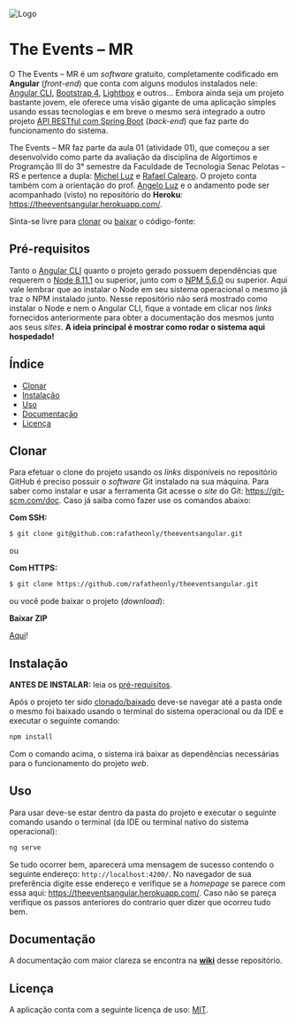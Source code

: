 ![Logo](https://image.ibb.co/i3JS8n/The_Events_MR_1.png)

# The Events – MR

O The Events – MR é um *software* gratuito, completamente codificado em **Angular** (*front-end*) que conta com alguns modulos instalados nele: [Angular CLI](https://cli.angular.io/), [Bootstrap 4](https://getbootstrap.com/), [Lightbox](http://lokeshdhakar.com/projects/lightbox2/) e outros... Embora ainda seja um projeto bastante jovem, ele oferece uma visão gigante de uma aplicação simples usando essas tecnologias e em breve o mesmo será integrado a outro projeto [API RESTful com Spring Boot](http://teste.com.br) (*back-end*) que faz parte do funcionamento do sistema.

The Events – MR faz parte da aula 01 (atividade 01), que começou a ser desenvolvido como parte da avaliação da disciplina de Algortimos e Programção III do 3° semestre da Faculdade de Tecnologia Senac Pelotas – RS e pertence a dupla: [Michel Luz](https://github.com/mortalisnoia) e [Rafael Calearo](https://github.com/rafatheonly). O projeto conta também com a orientação do prof. [Angelo Luz](https://github.com/angelogluz) e o andamento pode ser acompanhado (visto) no repositório do **Heroku**: <https://theeventsangular.herokuapp.com/>. 

Sinta-se livre para [clonar](#clonar) ou [baixar](#clonar) o código-fonte:

## Pré-requisitos

Tanto o [Angular CLI](https://cli.angular.io/) quanto o projeto gerado possuem dependências que requerem o [Node 8.11.1](https://nodejs.org/en/) ou superior, junto com o [NPM 5.6.0](https://www.npmjs.com/) ou superior. Aqui vale lembrar que ao instalar o Node em seu sistema operacional o mesmo já traz o NPM instalado junto. Nesse repositório não será mostrado como instalar o Node e nem o Angular CLI, fique a vontade em clicar nos *links* fornecidos anteriormente para obter a documentação dos mesmos junto aos seus *sites*. **A ideia principal é mostrar como rodar o sistema aqui hospedado!**

## Índice

* [Clonar](#clonar)
* [Instalação](#instalação)
* [Uso](#uso)
* [Documentação](#documentação)
* [Licença](#licença)

## Clonar

Para efetuar o clone do projeto usando os *links* disponíveis no repositório GitHub é preciso possuir o *software* Git instalado na sua máquina. Para saber como instalar e usar a ferramenta Git acesse o *site* do Git: <https://git-scm.com/doc>. Caso já saiba como fazer use os comandos abaixo:

**Com SSH:**

```bash
$ git clone git@github.com:rafatheonly/theeventsangular.git
```

ou 

**Com HTTPS:**

```bash
$ git clone https://github.com/rafatheonly/theeventsangular.git
```

ou você pode baixar o projeto (*download*):

**Baixar ZIP**

[Aqui](https://github.com/rafatheonly/theeventsangular/archive/master.zip)!

## Instalação

**ANTES DE INSTALAR:** leia os [pré-requisitos](#pré-requisitos).

Após o projeto ter sido [clonado/baixado](#clonar) deve-se navegar até a pasta onde o mesmo foi baixado usando o terminal do sistema operacional ou da IDE e executar o seguinte comando:

```bash
npm install
```

Com o comando acima, o sistema irá baixar as dependências necessárias para o funcionamento do projeto *web*.

## Uso

Para usar deve-se estar dentro da pasta do projeto e executar o seguinte comando usando o terminal (da IDE ou terminal nativo do sistema operacional):

```bash
ng serve
```

Se tudo ocorrer bem, aparecerá uma mensagem de sucesso contendo o seguinte endereço: `http://localhost:4200/`. No navegador de sua preferência digite esse endereço e verifique se a *homepage* se parece com essa aqui: <https://theeventsangular.herokuapp.com/>. Caso não se pareça verifique os passos anteriores do contrario quer dizer que ocorreu tudo bem.

## Documentação

A documentação com maior clareza se encontra na **[wiki](https://github.com/rafatheonly/theeventsangular/wiki)** desse repositório.

## Licença

A aplicação conta com a seguinte licença de uso: [MIT](https://opensource.org/licenses/MIT).
